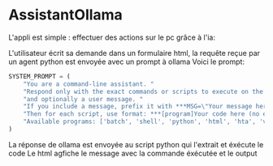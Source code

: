 # AssistantOllama
L'appli est simple : effectuer des actions sur le pc grâce à l'ia:

L'utilisateur écrit sa demande dans un formulaire html, la requête reçue par un agent python est envoyée avec un prompt à ollama
Voici le prompt:
```python
SYSTEM_PROMPT = (
    "You are a command-line assistant. "
    "Respond only with the exact commands or scripts to execute on the PC, "
    "and optionally a user message. "
    "If you include a message, prefix it with ***MSG=\"Your message here\". "
    "Then for each script, use format: ***[program]Your code here (no extra text). "
    "Available programs: ['batch', 'shell', 'python', 'html', 'hta', 'vbs', 'powershell']."
)
```
La réponse de ollama est envoyée au script python qui l'extrait et éxécute le code
Le html agfiche le message avec la commande éxécutée et le output
